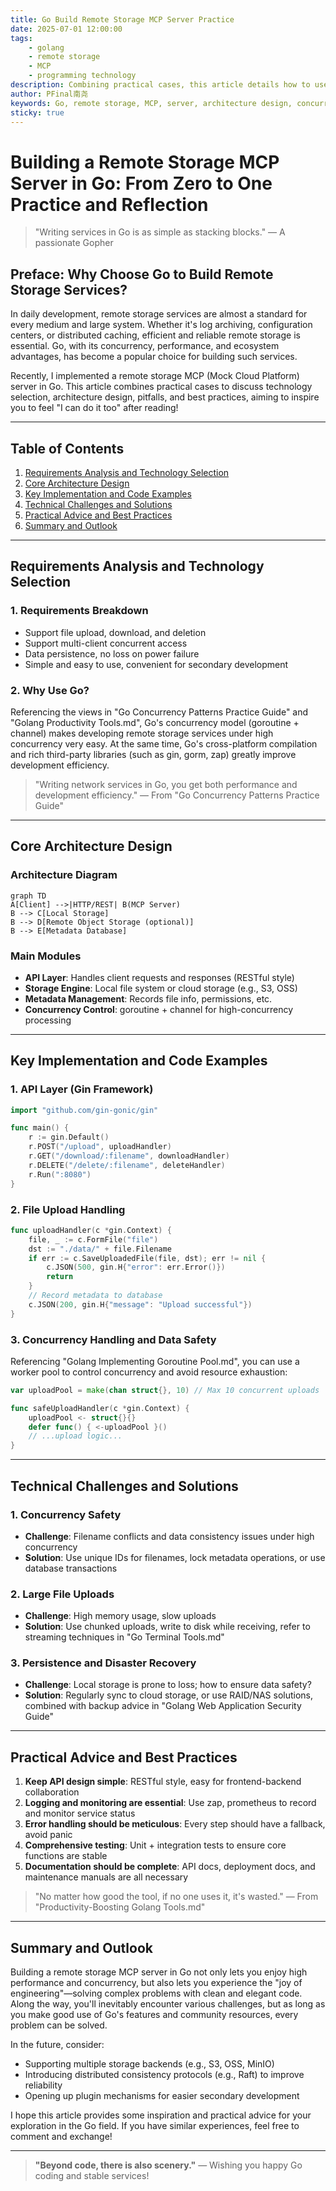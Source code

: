 ```yaml
---
title: Go Build Remote Storage MCP Server Practice
date: 2025-07-01 12:00:00
tags:
    - golang
    - remote storage
    - MCP
    - programming technology
description: Combining practical cases, this article details how to use Go to build an efficient remote storage MCP server, covering architecture design, key implementation, technical challenges, and best practices.
author: PFinal南尧
keywords: Go, remote storage, MCP, server, architecture design, concurrency, practice, programming, technology, experience sharing
sticky: true
---
```


# Building a Remote Storage MCP Server in Go: From Zero to One Practice and Reflection

> "Writing services in Go is as simple as stacking blocks."
> — A passionate Gopher

## Preface: Why Choose Go to Build Remote Storage Services?

In daily development, remote storage services are almost a standard for every medium and large system. Whether it's log archiving, configuration centers, or distributed caching, efficient and reliable remote storage is essential. Go, with its concurrency, performance, and ecosystem advantages, has become a popular choice for building such services.

Recently, I implemented a remote storage MCP (Mock Cloud Platform) server in Go. This article combines practical cases to discuss technology selection, architecture design, pitfalls, and best practices, aiming to inspire you to feel "I can do it too" after reading!

---

## Table of Contents

1. [Requirements Analysis and Technology Selection](#requirements-analysis-and-technology-selection)
2. [Core Architecture Design](#core-architecture-design)
3. [Key Implementation and Code Examples](#key-implementation-and-code-examples)
4. [Technical Challenges and Solutions](#technical-challenges-and-solutions)
5. [Practical Advice and Best Practices](#practical-advice-and-best-practices)
6. [Summary and Outlook](#summary-and-outlook)

---

## Requirements Analysis and Technology Selection

### 1. Requirements Breakdown

- Support file upload, download, and deletion
- Support multi-client concurrent access
- Data persistence, no loss on power failure
- Simple and easy to use, convenient for secondary development

### 2. Why Use Go?

Referencing the views in "Go Concurrency Patterns Practice Guide" and "Golang Productivity Tools.md", Go's concurrency model (goroutine + channel) makes developing remote storage services under high concurrency very easy. At the same time, Go's cross-platform compilation and rich third-party libraries (such as gin, gorm, zap) greatly improve development efficiency.

> "Writing network services in Go, you get both performance and development efficiency."
> — From "Go Concurrency Patterns Practice Guide"

---

## Core Architecture Design

### Architecture Diagram

```mermaid
graph TD
A[Client] -->|HTTP/REST| B(MCP Server)
B --> C[Local Storage]
B --> D[Remote Object Storage (optional)]
B --> E[Metadata Database]
```

### Main Modules

- **API Layer**: Handles client requests and responses (RESTful style)
- **Storage Engine**: Local file system or cloud storage (e.g., S3, OSS)
- **Metadata Management**: Records file info, permissions, etc.
- **Concurrency Control**: goroutine + channel for high-concurrency processing

---

## Key Implementation and Code Examples

### 1. API Layer (Gin Framework)

```go
import "github.com/gin-gonic/gin"

func main() {
    r := gin.Default()
    r.POST("/upload", uploadHandler)
    r.GET("/download/:filename", downloadHandler)
    r.DELETE("/delete/:filename", deleteHandler)
    r.Run(":8080")
}
```

### 2. File Upload Handling

```go
func uploadHandler(c *gin.Context) {
    file, _ := c.FormFile("file")
    dst := "./data/" + file.Filename
    if err := c.SaveUploadedFile(file, dst); err != nil {
        c.JSON(500, gin.H{"error": err.Error()})
        return
    }
    // Record metadata to database
    c.JSON(200, gin.H{"message": "Upload successful"})
}
```

### 3. Concurrency Handling and Data Safety

Referencing "Golang Implementing Goroutine Pool.md", you can use a worker pool to control concurrency and avoid resource exhaustion:

```go
var uploadPool = make(chan struct{}, 10) // Max 10 concurrent uploads

func safeUploadHandler(c *gin.Context) {
    uploadPool <- struct{}{}
    defer func() { <-uploadPool }()
    // ...upload logic...
}
```

---

## Technical Challenges and Solutions

### 1. Concurrency Safety

- **Challenge**: Filename conflicts and data consistency issues under high concurrency
- **Solution**: Use unique IDs for filenames, lock metadata operations, or use database transactions

### 2. Large File Uploads

- **Challenge**: High memory usage, slow uploads
- **Solution**: Use chunked uploads, write to disk while receiving, refer to streaming techniques in "Go Terminal Tools.md"

### 3. Persistence and Disaster Recovery

- **Challenge**: Local storage is prone to loss; how to ensure data safety?
- **Solution**: Regularly sync to cloud storage, or use RAID/NAS solutions, combined with backup advice in "Golang Web Application Security Guide"

---

## Practical Advice and Best Practices

1. **Keep API design simple**: RESTful style, easy for frontend-backend collaboration
2. **Logging and monitoring are essential**: Use zap, prometheus to record and monitor service status
3. **Error handling should be meticulous**: Every step should have a fallback, avoid panic
4. **Comprehensive testing**: Unit + integration tests to ensure core functions are stable
5. **Documentation should be complete**: API docs, deployment docs, and maintenance manuals are all necessary

> "No matter how good the tool, if no one uses it, it's wasted."
> — From "Productivity-Boosting Golang Tools.md"

---

## Summary and Outlook

Building a remote storage MCP server in Go not only lets you enjoy high performance and concurrency, but also lets you experience the "joy of engineering"—solving complex problems with clean and elegant code. Along the way, you'll inevitably encounter various challenges, but as long as you make good use of Go's features and community resources, every problem can be solved.

In the future, consider:

- Supporting multiple storage backends (e.g., S3, OSS, MinIO)
- Introducing distributed consistency protocols (e.g., Raft) to improve reliability
- Opening up plugin mechanisms for easier secondary development

I hope this article provides some inspiration and practical advice for your exploration in the Go field. If you have similar experiences, feel free to comment and exchange!

---

> **"Beyond code, there is also scenery."**
> — Wishing you happy Go coding and stable services! 
